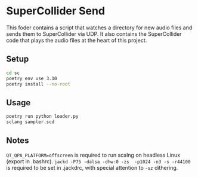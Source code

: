 # SuperCollider Send

This foder contains a script that watches a directory for new audio files and sends them to SuperCollider via UDP. It also contains the SuperCollider code that plays the audio files at the heart of this project.

## Setup

```bash
cd sc
poetry env use 3.10
poetry install --no-root
```
## Usage

```bash
poetry run python loader.py
sclang sampler.scd
```

## Notes
`QT_QPA_PLATFORM=offscreen` is required to run scalng on headless Linux (export in .bashrc).
`jackd -P75 -dalsa -dhw:0 -zs  -p1024 -n3 -s -r44100` is required to be set in .jackdrc, with special attention to `-sz` dithering.